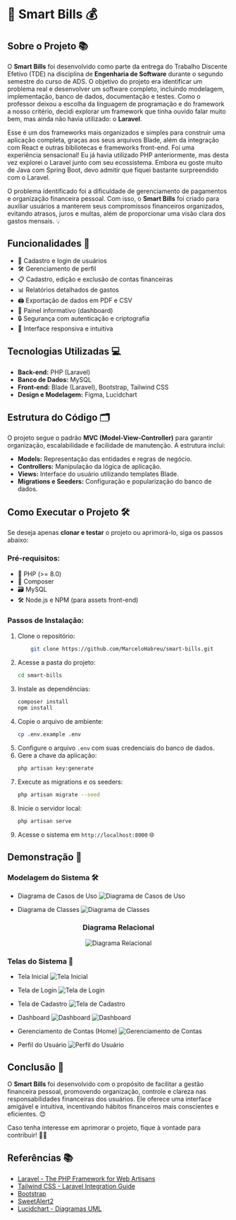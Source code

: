 # 🌟 Smart Bills 💰

## Sobre o Projeto 📚
O **Smart Bills** foi desenvolvido como parte da entrega do Trabalho Discente Efetivo (TDE) na disciplina de **Engenharia de Software** durante o segundo semestre do curso de ADS. O objetivo do projeto era identificar um problema real e desenvolver um software completo, incluindo modelagem, implementação, banco de dados, documentação e testes. Como o professor deixou a escolha da linguagem de programação e do framework a nosso critério, decidi explorar um framework que tinha ouvido falar muito bem, mas ainda não havia utilizado: o **Laravel**.

Esse é um dos frameworks mais organizados e simples para construir uma aplicação completa, graças aos seus arquivos Blade, além da integração com React e outras bibliotecas e frameworks front-end. Foi uma experiência sensacional! Eu já havia utilizado PHP anteriormente, mas desta vez explorei o Laravel junto com seu ecossistema. Embora eu goste muito de Java com Spring Boot, devo admitir que fiquei bastante surpreendido com o Laravel.

O problema identificado foi a dificuldade de gerenciamento de pagamentos e organização financeira pessoal. Com isso, o **Smart Bills** foi criado para auxiliar usuários a manterem seus compromissos financeiros organizados, evitando atrasos, juros e multas, além de proporcionar uma visão clara dos gastos mensais. 💡

## Funcionalidades 🚀
- 🔐 Cadastro e login de usuários
- 🛠️ Gerenciamento de perfil
- 📋 Cadastro, edição e exclusão de contas financeiras
- 📊 Relatórios detalhados de gastos
- 🖨️ Exportação de dados em PDF e CSV
- 📌 Painel informativo (dashboard)
- 🔒 Segurança com autenticação e criptografia
- 📱 Interface responsiva e intuitiva

## Tecnologias Utilizadas 💻
- **Back-end:** PHP (Laravel)
- **Banco de Dados:** MySQL
- **Front-end:** Blade (Laravel), Bootstrap, Tailwind CSS
- **Design e Modelagem:** Figma, Lucidchart

## Estrutura do Código 🗂️
O projeto segue o padrão **MVC (Model-View-Controller)** para garantir organização, escalabilidade e facilidade de manutenção. A estrutura inclui:
- **Models:** Representação das entidades e regras de negócio.
- **Controllers:** Manipulação da lógica de aplicação.
- **Views:** Interface do usuário utilizando templates Blade.
- **Migrations e Seeders:** Configuração e popularização do banco de dados.

## Como Executar o Projeto 🛠️
Se deseja apenas **clonar e testar** o projeto ou aprimorá-lo, siga os passos abaixo:

### Pré-requisitos:
- 🐘 PHP (>= 8.0)
- 🎼 Composer
- 🗃️ MySQL
- 🛠️ Node.js e NPM (para assets front-end)

### Passos de Instalação:
1. Clone o repositório:
   ```sh
       git clone https://github.com/MarceloHabreu/smart-bills.git
   ```
2. Acesse a pasta do projeto:
   ```sh
   cd smart-bills
   ```
3. Instale as dependências:
   ```sh
   composer install
   npm install
   ```
4. Copie o arquivo de ambiente:
   ```sh
   cp .env.example .env
   ```
5. Configure o arquivo `.env` com suas credenciais do banco de dados.
6. Gere a chave da aplicação:
   ```sh
   php artisan key:generate
   ```
7. Execute as migrations e os seeders:
   ```sh
   php artisan migrate --seed
   ```
8. Inicie o servidor local:
   ```sh
   php artisan serve
   ```
9. Acesse o sistema em `http://localhost:8000` 🌐

## Demonstração 🎥
### Modelagem do Sistema 🛠️
- Diagrama de Casos de Uso
![Diagrama de Casos de Uso](https://github.com/MarceloHabreu/smart-bills/blob/main/Diagramas/Diagrama_casos_de_uso_SmartBills.png)

- Diagrama de Classes
![Diagrama de Classes](https://github.com/MarceloHabreu/smart-bills/blob/main/Diagramas/Diagrama_de_classes_SmartBills.png)

<div align="center">

### Diagrama Relacional
![Diagrama Relacional](https://github.com/MarceloHabreu/smart-bills/blob/main/Diagramas/DiagramaRelacional.png)

</div>


### Telas do Sistema 📸

- Tela Inicial
![Tela Inicial](https://github.com/MarceloHabreu/smart-bills/blob/main/screenshotsProject/tela_inicial.png)

- Tela de Login
![Tela de Login](https://github.com/MarceloHabreu/smart-bills/blob/main/screenshotsProject/tela_login.png)

- Tela de Cadastro
![Tela de Cadastro](https://github.com/MarceloHabreu/smart-bills/blob/main/screenshotsProject/tela_cadastro.png)

- Dashboard
![Dashboard](https://github.com/MarceloHabreu/smart-bills/blob/main/screenshotsProject/dashboard.png)
![Dashboard](https://github.com/MarceloHabreu/smart-bills/blob/main/screenshotsProject/info_dashboard.png)

- Gerenciamento de Contas (Home)
![Gerenciamento de Contas](https://github.com/MarceloHabreu/smart-bills/blob/main/screenshotsProject/home_com_contas.png)

- Perfil do Usuário
![Perfil do Usuário](https://github.com/MarceloHabreu/smart-bills/blob/main/screenshotsProject/perfil.png)

## Conclusão 🏁
O **Smart Bills** foi desenvolvido com o propósito de facilitar a gestão financeira pessoal, promovendo organização, controle e clareza nas responsabilidades financeiras dos usuários. Ele oferece uma interface amigável e intuitiva, incentivando hábitos financeiros mais conscientes e eficientes. 😊

Caso tenha interesse em aprimorar o projeto, fique à vontade para contribuir! 🌟🚀

## Referências 📚
- [Laravel - The PHP Framework for Web Artisans](https://laravel.com/)
- [Tailwind CSS - Laravel Integration Guide](https://tailwindcss.com/docs/guides/laravel)
- [Bootstrap](https://getbootstrap.com/)
- [SweetAlert2](https://sweetalert2.github.io/)
- [Lucidchart - Diagramas UML](https://www.lucidchart.com/pages/pt/diagrama-de-caso-de-uso-uml)

